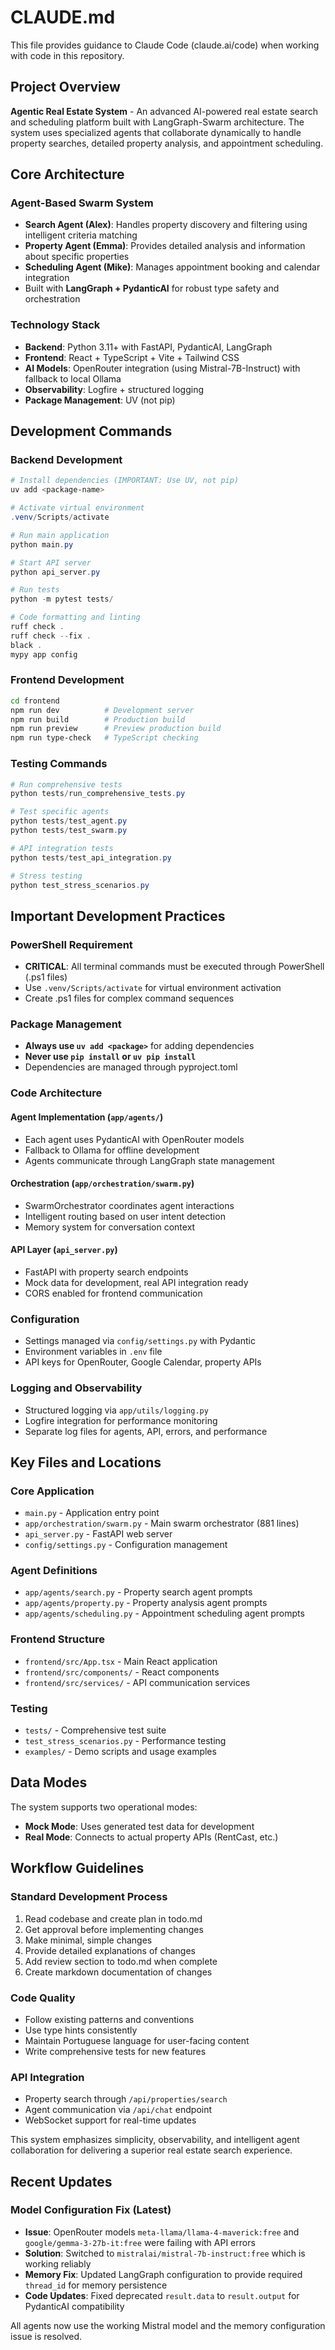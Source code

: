 # CLAUDE.md

This file provides guidance to Claude Code (claude.ai/code) when working with code in this repository.

## Project Overview

**Agentic Real Estate System** - An advanced AI-powered real estate search and scheduling platform built with LangGraph-Swarm architecture. The system uses specialized agents that collaborate dynamically to handle property searches, detailed property analysis, and appointment scheduling.

## Core Architecture

### Agent-Based Swarm System
- **Search Agent (Alex)**: Handles property discovery and filtering using intelligent criteria matching
- **Property Agent (Emma)**: Provides detailed analysis and information about specific properties  
- **Scheduling Agent (Mike)**: Manages appointment booking and calendar integration
- Built with **LangGraph + PydanticAI** for robust type safety and orchestration

### Technology Stack
- **Backend**: Python 3.11+ with FastAPI, PydanticAI, LangGraph
- **Frontend**: React + TypeScript + Vite + Tailwind CSS
- **AI Models**: OpenRouter integration (using Mistral-7B-Instruct) with fallback to local Ollama
- **Observability**: Logfire + structured logging
- **Package Management**: UV (not pip)

## Development Commands

### Backend Development
```powershell
# Install dependencies (IMPORTANT: Use UV, not pip)
uv add <package-name>

# Activate virtual environment
.venv/Scripts/activate

# Run main application
python main.py

# Start API server
python api_server.py

# Run tests
python -m pytest tests/

# Code formatting and linting
ruff check .
ruff check --fix .
black .
mypy app config
```

### Frontend Development
```bash
cd frontend
npm run dev          # Development server
npm run build        # Production build
npm run preview      # Preview production build
npm run type-check   # TypeScript checking
```

### Testing Commands
```powershell
# Run comprehensive tests
python tests/run_comprehensive_tests.py

# Test specific agents
python tests/test_agent.py
python tests/test_swarm.py

# API integration tests
python tests/test_api_integration.py

# Stress testing
python test_stress_scenarios.py
```

## Important Development Practices

### PowerShell Requirement
- **CRITICAL**: All terminal commands must be executed through PowerShell (.ps1 files)
- Use `.venv/Scripts/activate` for virtual environment activation
- Create .ps1 files for complex command sequences

### Package Management
- **Always use `uv add <package>`** for adding dependencies
- **Never use `pip install` or `uv pip install`**
- Dependencies are managed through pyproject.toml

### Code Architecture

#### Agent Implementation (`app/agents/`)
- Each agent uses PydanticAI with OpenRouter models
- Fallback to Ollama for offline development
- Agents communicate through LangGraph state management

#### Orchestration (`app/orchestration/swarm.py`)
- SwarmOrchestrator coordinates agent interactions
- Intelligent routing based on user intent detection
- Memory system for conversation context

#### API Layer (`api_server.py`)
- FastAPI with property search endpoints
- Mock data for development, real API integration ready
- CORS enabled for frontend communication

### Configuration
- Settings managed via `config/settings.py` with Pydantic
- Environment variables in `.env` file
- API keys for OpenRouter, Google Calendar, property APIs

### Logging and Observability
- Structured logging via `app/utils/logging.py`
- Logfire integration for performance monitoring
- Separate log files for agents, API, errors, and performance

## Key Files and Locations

### Core Application
- `main.py` - Application entry point
- `app/orchestration/swarm.py` - Main swarm orchestrator (881 lines)
- `api_server.py` - FastAPI web server
- `config/settings.py` - Configuration management

### Agent Definitions
- `app/agents/search.py` - Property search agent prompts
- `app/agents/property.py` - Property analysis agent prompts  
- `app/agents/scheduling.py` - Appointment scheduling agent prompts

### Frontend Structure
- `frontend/src/App.tsx` - Main React application
- `frontend/src/components/` - React components
- `frontend/src/services/` - API communication services

### Testing
- `tests/` - Comprehensive test suite
- `test_stress_scenarios.py` - Performance testing
- `examples/` - Demo scripts and usage examples

## Data Modes
The system supports two operational modes:
- **Mock Mode**: Uses generated test data for development
- **Real Mode**: Connects to actual property APIs (RentCast, etc.)

## Workflow Guidelines

### Standard Development Process
1. Read codebase and create plan in todo.md
2. Get approval before implementing changes
3. Make minimal, simple changes
4. Provide detailed explanations of changes
5. Add review section to todo.md when complete
6. Create markdown documentation of changes

### Code Quality
- Follow existing patterns and conventions
- Use type hints consistently
- Maintain Portuguese language for user-facing content
- Write comprehensive tests for new features

### API Integration
- Property search through `/api/properties/search`
- Agent communication via `/api/chat` endpoint
- WebSocket support for real-time updates

This system emphasizes simplicity, observability, and intelligent agent collaboration for delivering a superior real estate search experience.

## Recent Updates

### Model Configuration Fix (Latest)
- **Issue**: OpenRouter models `meta-llama/llama-4-maverick:free` and `google/gemma-3-27b-it:free` were failing with API errors
- **Solution**: Switched to `mistralai/mistral-7b-instruct:free` which is working reliably
- **Memory Fix**: Updated LangGraph configuration to provide required `thread_id` for memory persistence
- **Code Updates**: Fixed deprecated `result.data` to `result.output` for PydanticAI compatibility

All agents now use the working Mistral model and the memory configuration issue is resolved.